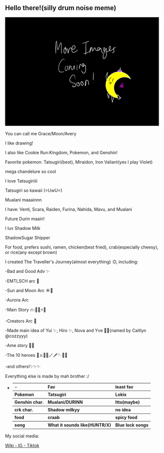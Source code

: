 <section class = "intro">
            <h2>Hello there!(silly drum noise meme)</h2>
            <img src = "./TBApic.png" alt = "Intro pic">
            <p>You can call me Grace/Moon/Avery</p>
            <p>I like drawing!</p>
            <p>I also like Cookie Run:Kingdom, Pokemon, and Genshin!</p>
            <p>Favorite pokemon: Tatsugiri(best), Miraidon, Iron Valiant(yes I play Violet)</p>
            <p>mega chandelure so cool</p>
            <p> I love Tatsugiriiii</p>
            <p> Tatsugiri so kawaii (=UwU=)</p>
            <p> Mualani maaainnn</p>
            <p> I have: Venti, Scara, Raiden, Furina, Nahida, Mavu, and Mualani </p>
            <p> Future Durin maain!</p>
            <p> I luv Shadow Milk </p>
            <p> ShadowSugar Shipper</p>
            <p>For food, prefers sushi, ramen, chicken(best fried), crab(especially cheesy), or rice(any except brown)</p>
            <p>I created The Traveller's Journey(almost everything) :D, including:</p>
            <div class = "WIM">
                <p>  -Bad and Good Adv ✨</p>
                <p>  -EMTLSCH arc 🏫</p>
                <p>  -Sun and Moon Arc ☀️🌙</p>
                <p>  -Aurora Arc</p>
                <p>  -Main Story 🔥💧🍃🧊⚡💨</p>
                <p>  -Creators Arc 👑</p>
                <p>  -Made main idea of Yui ✨, Hiro ✨, Nova and Yve 👑✨(named by Caitlyn @cozzyyy)</p>
                <p>  -Ame story 👑✨</p>
                <p>  -The 10 heroes 👑⚔️🏹👊🪄🗡️🪡🔨🔗</p>
                <p>  -and others!✨✨✨</p>
            <p>Everything else is made by mah brother :/</p>
            <ul>
                        <li>
                                    <table>
                                                <tr>
                                                            <th>-</th>
                                                            <th>Fav</th>
                                                            <th>least fav</th>
                                                </tr>
                                                <tr>
                                                            <th>Pokemon</th>
                                                            <th>Tatsugiri</th>
                                                            <th>Lokix</th>
                                                </tr>
                                                <tr>
                                                            <th>Genshin char.</th>
                                                            <th>Mualani/DURINN</th>
                                                            <th>Itto(maybe)</th>
                                                </tr>
                                                <tr>
                                                            <th>crk char.</th>
                                                            <th>Shadow milkyy</th>
                                                            <th>no idea</th>
                                                </tr>
                                                <tr>
                                                            <th>food</th>
                                                            <th>craab</th>
                                                            <th>spicy food</th>
                                                </tr>
                                                <tr>
                                                            <th>song</th>
                                                            <th>What it sounds like(HUNTR/X)</th>
                                                            <th>Blue lock songs</th>
                                                </tr>
                                    </table>
                        </li>
            </ul>
            <p>My social media:</p>
                        <a href="https://cookie-run-kingdom-ocs.fandom.com/wiki/User:DiamondMoon789">Wiki - </a>
                        <a href="#">IG - </a>
                        <a href="#">Tiktok</a>
</section>
